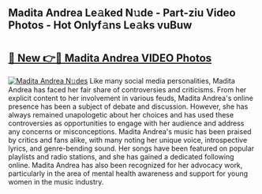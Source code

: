 ## Madita Andrea Le𝚊ked N𝚞de - Part-ziu Video Photos - Hot Onlyf𝚊ns Le𝚊ks vuBuw

# <h2><a href="http://ab4196.deff.icu/?id=Madita+Andrea">🔗 New 👉🔴 Madita Andrea VIDEO Photos</a></h2>

[![Madita Andrea N𝚞des](https://i.imgur.com/rIISA9y.gif)](http://ab4196.deff.icu/?id=Madita+Andrea)
Like many social media personalities, Madita Andrea has faced her fair share of controversies and criticisms. From her explicit content to her involvement in various feuds, Madita Andrea's online presence has been a subject of debate and discussion. However, she has always remained unapologetic about her choices and has used these controversies as opportunities to engage with her audience and address any concerns or misconceptions. Madita Andrea's music has been praised by critics and fans alike, with many noting her unique voice, introspective lyrics, and genre-bending sound. Her songs have been featured on popular playlists and radio stations, and she has gained a dedicated following online. Madita Andrea has also been recognized for her advocacy work, particularly in the area of mental health awareness and support for young women in the music industry.
